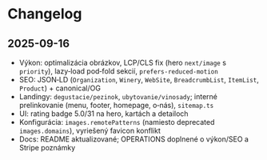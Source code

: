 # Changelog

## 2025-09-16

- Výkon: optimalizácia obrázkov, LCP/CLS fix (hero `next/image` s `priority`), lazy‑load pod‑fold sekcií, `prefers-reduced-motion`
- SEO: JSON‑LD (`Organization`, `Winery`, `WebSite`, `BreadcrumbList`, `ItemList`, `Product`) + canonical/OG
- Landingy: `degustacie/pezinok`, `ubytovanie/vinosady`; interné prelinkovanie (menu, footer, homepage, o‑nás), `sitemap.ts`
- UI: rating badge 5.0/31 na hero, kartách a detailoch
- Konfigurácia: `images.remotePatterns` (namiesto deprecated `images.domains`), vyriešený favicon konflikt
- Docs: README aktualizované; OPERATIONS doplnené o výkon/SEO a Stripe poznámky


